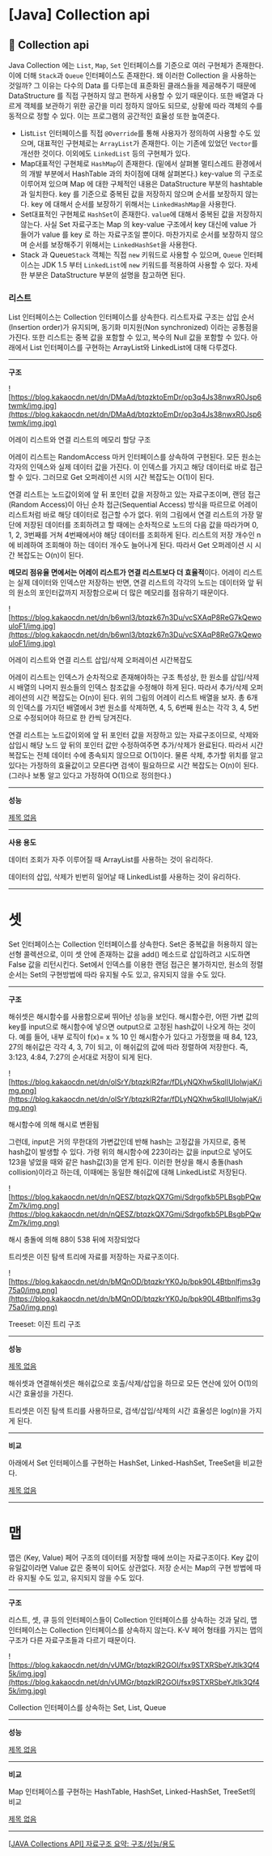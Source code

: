 # [Java] Collection api

## 📌 Collection api

Java Collection 에는 `List`, `Map`, `Set` 인터페이스를 기준으로 여러 구현체가 존재한다. 이에 더해 `Stack`과 `Queue` 인터페이스도 존재한다. 왜 이러한 Collection 을 사용하는 것일까? 그 이유는 다수의 Data 를 다루는데 표준화된 클래스들을 제공해주기 때문에 DataStructure 를 직접 구현하지 않고 편하게 사용할 수 있기 때문이다. 또한 배열과 다르게 객체를 보관하기 위한 공간을 미리 정하지 않아도 되므로, 상황에 따라 객체의 수를 동적으로 정할 수 있다. 이는 프로그램의 공간적인 효율성 또한 높여준다.

- List`List` 인터페이스를 직접 `@Override`를 통해 사용자가 정의하여 사용할 수도 있으며, 대표적인 구현체로는 `ArrayList`가 존재한다. 이는 기존에 있었던 `Vector`를 개선한 것이다. 이외에도 `LinkedList` 등의 구현체가 있다.
- Map대표적인 구현체로 `HashMap`이 존재한다. (밑에서 살펴볼 멀티스레드 환경에서의 개발 부분에서 HashTable 과의 차이점에 대해 살펴본다.) key-value 의 구조로 이루어져 있으며 Map 에 대한 구체적인 내용은 DataStructure 부분의 hashtable 과 일치한다. key 를 기준으로 중복된 값을 저장하지 않으며 순서를 보장하지 않는다. key 에 대해서 순서를 보장하기 위해서는 `LinkedHashMap`을 사용한다.
- Set대표적인 구현체로 `HashSet`이 존재한다. `value`에 대해서 중복된 값을 저장하지 않는다. 사실 Set 자료구조는 Map 의 key-value 구조에서 key 대신에 value 가 들어가 value 를 key 로 하는 자료구조일 뿐이다. 마찬가지로 순서를 보장하지 않으며 순서를 보장해주기 위해서는 `LinkedHashSet`을 사용한다.
- Stack 과 Queue`Stack` 객체는 직접 `new` 키워드로 사용할 수 있으며, `Queue` 인터페이스는 JDK 1.5 부터 `LinkedList`에 `new` 키워드를 적용하여 사용할 수 있다. 자세한 부분은 DataStructure 부분의 설명을 참고하면 된다.

### 리스트

List 인터페이스는 Collection 인터페이스를 상속한다. 리스트자료 구조는 삽입 순서(Insertion order)가 유지되며, 동기화 미지원(Non synchronized) 이라는 공통점을 가진다. 또한 리스트는 중복 값을 포함할 수 있고, 복수의 Null 값을 포함할 수 있다. 아래에서 List 인터페이스를 구현하는 ArrayList와 LinkedList에 대해 다루겠다.

------

**구조**

![https://blog.kakaocdn.net/dn/DMaAd/btqzktoEmDr/op3q4Js38nwxR0Jsp6twmk/img.jpg](https://blog.kakaocdn.net/dn/DMaAd/btqzktoEmDr/op3q4Js38nwxR0Jsp6twmk/img.jpg)

어레이 리스트와 연결 리스트의 메모리 할당 구조

어레이 리스트는 RandomAccess 마커 인터페이스를 상속하여 구현된다. 모든 원소는 각자의 인덱스와 실제 데이터 값을 가진다. 이 인덱스를 가지고 해당 데이터로 바로 접근할 수 있다. 그러므로 Get 오퍼레이션 시의 시간 복잡도는 O(1)이 된다.

연결 리스트는 노드값이외에 앞 뒤 포인터 값을 저장하고 있는 자료구조이며, 랜덤 접근(Random Access)이 아닌 순차 접근(Sequential Access) 방식을 따르므로 어레이 리스트처럼 바로 해당 데이터로 접근할 수가 없다. 위의 그림에서 연결 리스트의 가장 말단에 저장된 데이터를 조회하려고 할 때에는 순차적으로 노드의 다음 값을 따라가며 0, 1, 2, 3번째를 거쳐 4번째에서야 해당 데이터를 조회하게 된다. 리스트의 저장 개수인 n에 비례하여 조회해야 하는 데이터 개수도 늘어나게 된다. 따라서 Get 오퍼레이션 시 시간 복잡도는 O(n)이 된다.

**메모리 점유율 면에서는 어레이 리스트가 연결 리스트보다 더 효율적**이다. 어레이 리스트는 실제 데이터와 인덱스만 저장하는 반면, 연결 리스트의 각각의 노드는 데이터와 앞 뒤의 원소의 포인터값까지 저장함으로써 더 많은 메모리를 점유하기 때문이다.

![https://blog.kakaocdn.net/dn/b6wnl3/btqzk67n3Du/vcSXAqP8ReG7kQewouloF1/img.jpg](https://blog.kakaocdn.net/dn/b6wnl3/btqzk67n3Du/vcSXAqP8ReG7kQewouloF1/img.jpg)

어레이 리스트와 연결 리스트 삽입/삭제 오퍼레이션 시간복잡도

어레이 리스트는 인덱스가 순차적으로 존재해야하는 구조 특성상, 한 원소를 삽입/삭제 시 배열의 나머지 원소들의 인덱스 참조값을 수정해야 하게 된다. 따라서 추가/삭제 오퍼레이션의 시간 복잡도는 O(n)이 된다. 위의 그림의 어레이 리스트 배열을 보자.  총 6개의 인덱스를 가지던 배열에서 3번 원소를 삭제하면, 4, 5, 6번째 원소는 각각 3, 4, 5번으로 수정되어야 하므로 한 칸씩 당겨진다.

연결 리스트는 노드값이외에 앞 뒤 포인터 값을 저장하고 있는 자료구조이므로, 삭제와 삽입시 해당 노드 앞 뒤의 포인터 값만 수정하여주면 추가/삭제가 완료된다. 따라서 시간 복잡도는 전체 데이터 수에 종속되지 않으므로 O(1)이다. 물론 삭제, 추가할 위치를 알고 있다는 가정하의 효율값이고 모른다면 검색이 필요하므로 시간 복잡도는 O(n)이 된다. (그러나 보통 알고 있다고 가정하여 O(1)으로 정의한다.)

------

**성능**

[제목 없음](https://www.notion.so/2379c41de46d4ff2819ef7476baabb3e)

------

**사용 용도**

데이터 조회가 자주 이루어질 때 ArrayList를 사용하는 것이 유리하다.

데이터의 삽입, 삭제가 빈번히 일어날 때 LinkedList를 사용하는 것이 유리하다.

------

# 셋

Set 인터페이스는 Collection 인터페이스를 상속한다. Set은 중복값을 허용하지 않는 선형 콜렉션으로, 이미 셋 안에 존재하는 값을 add() 메소드로 삽입하려고 시도하면 False 값을 리턴시킨다. Set에서 인덱스를 이용한 랜덤 접근은 불가하지만, 원소의 정렬 순서는 Set의 구현방법에 따라 유지될 수도 있고, 유지되지 않을 수도 있다.

------

**구조**

해쉬셋은 해시함수를 사용함으로써 뛰어난 성능을 보인다. 해시함수란, 어떤 가변 값의 key를 input으로 해시함수에 넣으면 output으로 고정된 hash값이 나오게 하는 것이다. 예를 들어, 내부 로직이 f(x)= x % 10 인 해시함수가 있다고 가정했을 때 84, 123, 27의 해쉬값은 각각 4, 3, 7이 되고, 이 해쉬값의 값에 따라 정렬하여 저장한다. 즉, 3:123, 4:84, 7:27의 순서대로 저장이 되게 된다.

![https://blog.kakaocdn.net/dn/olSrY/btqzklR2far/fDLyNQXhw5kqlIUlolwjaK/img.png](https://blog.kakaocdn.net/dn/olSrY/btqzklR2far/fDLyNQXhw5kqlIUlolwjaK/img.png)

해시함수에 의해 해시로 변환됨

그런데, input은 거의 무한대의 가변값인데 반해 hash는 고정값을 가지므로, 중복 hash값이 발생할 수 있다. 가령 위의 해시함수에 223이라는 값을 input으로 넣어도 123을 넣었을 때와 같은 hash값(3)을 얻게 된다. 이러한 현상을 해시 충돌(hash collision)이라고 하는데, 이때에는 동일한 해쉬값에 대해 LinkedList로 저장된다.

![https://blog.kakaocdn.net/dn/nQESZ/btqzkQX7Gmi/Sdrgofkb5PLBsgbPQwZm7k/img.png](https://blog.kakaocdn.net/dn/nQESZ/btqzkQX7Gmi/Sdrgofkb5PLBsgbPQwZm7k/img.png)

해시 충돌에 의해 88이 538 뒤에 저장되었다

트리셋은 이진 탐색 트리에 자료를 저장하는 자료구조이다.

![https://blog.kakaocdn.net/dn/bMQnOD/btqzkrYK0Jp/bpk90L4Btbnlfjms3g75a0/img.png](https://blog.kakaocdn.net/dn/bMQnOD/btqzkrYK0Jp/bpk90L4Btbnlfjms3g75a0/img.png)

Treeset: 이진 트리 구조

------

**성능**

[제목 없음](https://www.notion.so/6accf7ca8ae14094a20a75081a5ed039)

해쉬셋과 연결해쉬셋은 해쉬값으로 호출/삭제/삽입을 하므로 모든 연산에 있어 O(1)의 시간 효율성을 가진다.

트리셋은 이진 탐색 트리를 사용하므로, 검색/삽입/삭제의 시간 효율성은 log(n)을 가지게 된다.

------

**비교**

아래에서 Set 인터페이스를 구현하는 HashSet, Linked-HashSet, TreeSet을 비교한다.

[제목 없음](https://www.notion.so/1ea9f442a1754768a66a4a481fda88bf)

------

# 맵

맵은 (Key, Value) 페어 구조의 데이터를 저장할 때에 쓰이는 자료구조이다. Key 값이 유일값이라면 Value 값은 중복이 되어도 상관없다. 저장 순서는 Map의 구현 방법에 따라 유지될 수도 있고, 유지되지 않을 수도 있다.

------

**구조**

리스트, 셋, 큐 등의 인터페이스들이 Collection 인터페이스를 상속하는 것과 달리, 맵 인터페이스는 Collection 인터페이스를 상속하지 않는다. K-V 페어 형태를 가지는 맵의 구조가 다른 자료구조들과 다르기 때문이다.

![https://blog.kakaocdn.net/dn/vUMGr/btqzklR2GOI/fsx9STXRSbeYJtlk3Qf45k/img.jpg](https://blog.kakaocdn.net/dn/vUMGr/btqzklR2GOI/fsx9STXRSbeYJtlk3Qf45k/img.jpg)

Collection 인터페이스를 상속하는 Set, List, Queue

------

**성능**

[제목 없음](https://www.notion.so/73b94fa457464648aac760cbfdc127b1)

------

**비교**

Map 인터페이스를 구현하는 HashTable, HashSet, Linked-HashSet, TreeSet의 비교

[제목 없음](https://www.notion.so/8423c0669022487cb1970775e33d444c)

------

[[JAVA Collections API\] 자료구조 요약: 구조/성능/용도](https://gem1n1.tistory.com/97)